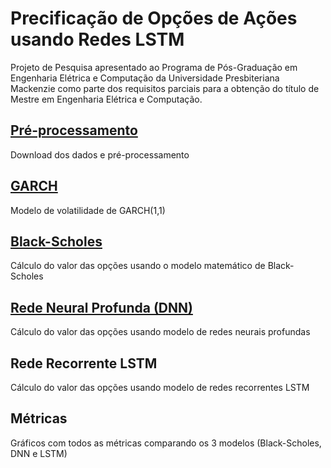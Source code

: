 # Precificação de Opções de Ações usando Redes LSTM

Projeto de Pesquisa apresentado ao Programa de Pós-Graduação em Engenharia Elétrica e Computação da Universidade Presbiteriana Mackenzie como parte dos requisitos parciais para a obtenção do título de Mestre em Engenharia Elétrica e Computação.

## [Pré-processamento](https://github.com/fernandofsilva/LSTM_Option_Pricing/blob/main/notebooks/00_pre_processamento.ipynb)
Download dos dados e pré-processamento

## [GARCH](https://github.com/fernandofsilva/LSTM_Option_Pricing/blob/main/notebooks/01_garch_volatilidade.ipynb)
Modelo de volatilidade de GARCH(1,1)

## [Black-Scholes](https://github.com/fernandofsilva/LSTM_Option_Pricing/blob/main/notebooks/02_black_scholes.ipynb)
Cálculo do valor das opções usando o modelo matemático de Black-Scholes

## [Rede Neural Profunda (DNN)](https://github.com/fernandofsilva/LSTM_Option_Pricing/blob/main/notebooks/03_modelo_dnn_sequential.ipynb)
Cálculo do valor das opções usando modelo de redes neurais profundas

## Rede Recorrente LSTM
Cálculo do valor das opções usando modelo de redes recorrentes LSTM

## Métricas
Gráficos com todos as métricas comparando os 3 modelos (Black-Scholes, DNN e LSTM)

